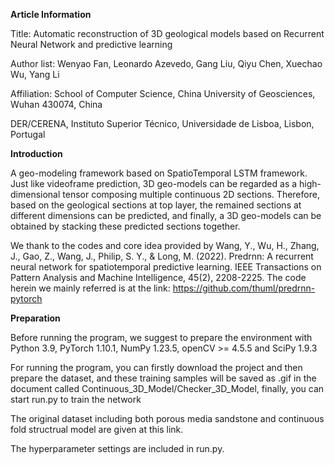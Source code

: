**Article Information**

Title: Automatic reconstruction of 3D geological models based on Recurrent Neural Network and predictive learning

Author list: Wenyao Fan, Leonardo Azevedo, Gang Liu, Qiyu Chen, Xuechao Wu, Yang Li

Affiliation: School of Computer Science, China University of Geosciences, Wuhan 430074, China 

DER/CERENA, Instituto Superior Técnico, Universidade de Lisboa, Lisbon, Portugal

**Introduction**

A geo-modeling framework based on SpatioTemporal LSTM framework. Just like videoframe prediction, 3D geo-models can be regarded as a high-dimensional tensor composing multiple continuous 2D sections. Therefore, based on the geological sections at top layer, the remained sections at different dimensions can be predicted, and finally, a 3D geo-models can be obtained by stacking these predicted sections together.

We thank to the codes and core idea provided by Wang, Y., Wu, H., Zhang, J., Gao, Z., Wang, J., Philip, S. Y., & Long, M. (2022). Predrnn: A recurrent neural network for spatiotemporal predictive learning. IEEE Transactions on Pattern Analysis and Machine Intelligence, 45(2), 2208-2225. The code herein we mainly referred is at the link: https://github.com/thuml/predrnn-pytorch

**Preparation**

Before running the program, we suggest to prepare the environment with Python 3.9, PyTorch 1.10.1, NumPy 1.23.5, openCV >= 4.5.5 and SciPy 1.9.3

For running the program, you can firstly download the project and then prepare the dataset, and these training samples will be saved as .gif in the document called Continuous_3D_Model/Checker_3D_Model, finally, you can start run.py to train the network

The original dataset including both porous media sandstone and continuous fold structrual model are given at this link.

The hyperparameter settings are included in run.py.

